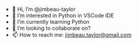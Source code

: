 - 👋 Hi, I’m @jimbeau-taylor
- 👀 I’m interested in Python in VSCode IDE
- 🌱 I’m currently learning Python
- 💞️ I’m looking to collaborate on?
- 📫 How to reach me: jimbeau.taylor@gmail.com

<!---
jimbeau-taylor/jimbeau-taylor is a ✨ special ✨ repository because its `README.md` (this file) appears on your GitHub profile.
You can click the Preview link to take a look at your changes.
--->
